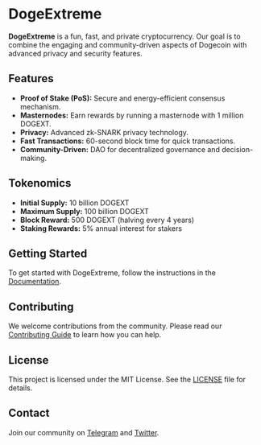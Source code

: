 # DogeExtreme

**DogeExtreme** is a fun, fast, and private cryptocurrency. Our goal is to combine the engaging and community-driven aspects of Dogecoin with advanced privacy and security features.

## Features

- **Proof of Stake (PoS):** Secure and energy-efficient consensus mechanism.
- **Masternodes:** Earn rewards by running a masternode with 1 million DOGEXT.
- **Privacy:** Advanced zk-SNARK privacy technology.
- **Fast Transactions:** 60-second block time for quick transactions.
- **Community-Driven:** DAO for decentralized governance and decision-making.

## Tokenomics

- **Initial Supply:** 10 billion DOGEXT
- **Maximum Supply:** 100 billion DOGEXT
- **Block Reward:** 500 DOGEXT (halving every 4 years)
- **Staking Rewards:** 5% annual interest for stakers

## Getting Started

To get started with DogeExtreme, follow the instructions in the [Documentation](docs/README.md).

## Contributing

We welcome contributions from the community. Please read our [Contributing Guide](CONTRIBUTING.md) to learn how you can help.

## License

This project is licensed under the MIT License. See the [LICENSE](LICENSE) file for details.

## Contact

Join our community on [Telegram](https://t.me/DogeExtreme) and [Twitter](https://twitter.com/DogeExtreme).
